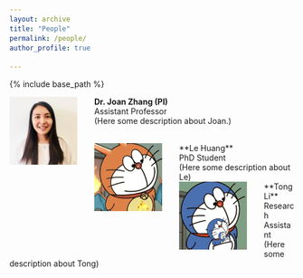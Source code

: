```yaml
---
layout: archive
title: "People"
permalink: /people/
author_profile: true

---
```


{% include base_path %}


<img align="left" style="float: left; padding-right: 30px;" src="/images/profile.png" width="120" height="120">  **Dr. Joan Zhang (PI)**
<br/>
Assistant Professor
<br/>
(Here some description about Joan.)

<br/>
<img align="left" style="float: left; padding-right: 30px;" src="/images/huangle.png" width="120" height="120">  **Le Huang**
<br/>
PhD Student
<br/>
(Here some description about Le)

<br/>
<img align="left" style="float: left; padding-right: 30px;" src="/images/litong.png" width="120" height="120">  **Tong Li**
<br/>
Research Assistant 
<br/>
(Here some description about Tong)






